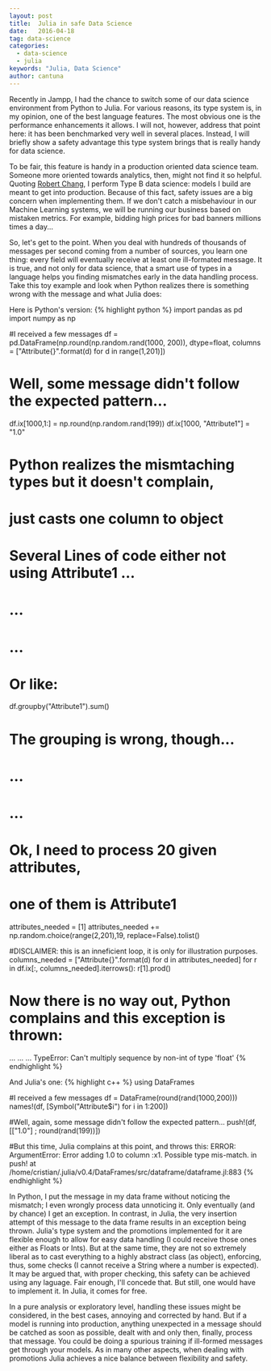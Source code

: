 ```yaml
---
layout: post
title:  Julia in safe Data Science
date:   2016-04-18
tag: data-science
categories:
  - data-science
  - julia
keywords: "Julia, Data Science"
author: cantuna
---
```


<!--excerpt.start-->
Recently in Jampp, I had the chance to switch some of our data science environment from Python to Julia. For various reasons, its type system is, in my opinion, one of the best language features. The most obvious one is the performance enhancements it allows. I will not, however, address that point here: it has been benchmarked very well in several places. Instead, I will briefly show a safety advantage this type system brings that is really handy for data science.
<!--excerpt.end-->

To be fair, this feature is handy in a production oriented data science team. Someone more oriented towards analytics, then, might not find it so helpful. Quoting [Robert Chang][CHANG], I perform Type B data science: models I build are meant to get into production. Because of this fact, safety issues are a big concern when implementing them. If we don't catch a misbehaviour in our Machine Learning systems, we will be running our business based on mistaken metrics. For example, bidding high prices for bad banners millions times a day...

So, let's get to the point. When you deal with hundreds of thousands of messages per second coming from a number of sources, you learn one thing: every field will eventually receive at least one ill-formated message. It is true, and not only for data science, that a smart use of types in a language helps you finding mismatches early in the data handling process. Take this toy example and look when Python realizes there is something wrong with the message and what Julia does:

Here is Python's version:
{% highlight python %}
import pandas as pd
import numpy as np

#I received a few messages
df = pd.DataFrame(np.round(np.random.rand(1000, 200)),
          dtype=float,
          columns = ["Attribute{}".format(d) for d in range(1,201)])

# Well, some message didn't follow the expected pattern...
df.ix[1000,1:] = np.round(np.random.rand(199))
df.ix[1000, "Attribute1"] = "1.0"

# Python realizes the mismtaching types but it doesn't complain,
# just casts one column to object

# Several Lines of code either not using Attribute1 ...
# ...
# ...

# Or like:
df.groupby("Attribute1").sum()
# The grouping is wrong, though...

# ...
# ...

# Ok, I need to process 20 given attributes,
# one of them is Attribute1
attributes_needed = [1]
attributes_needed += np.random.choice(range(2,201),19, replace=False).tolist()

#DISCLAIMER: this is an inneficient loop, it is only for illustration purposes.
columns_needed = ["Attribute{}".format(d) for d in attributes_needed]
for r in df.ix[:, columns_needed].iterrows():
    r[1].prod()
# Now there is no way out, Python complains and this exception is thrown:
...
...
...
TypeError: Can't multiply sequence by non-int of type 'float'
{% endhighlight %}

And Julia's one:
{% highlight c++ %}
using DataFrames

#I received a few messages
df = DataFrame(round(rand(1000,200))) 
names!(df, [Symbol("Attribute$i") for i in 1:200])

 #Well, again, some message didn't follow the expected pattern...
push!(df, [["1.0"] ; round(rand(199))])

#But this time, Julia complains at this point, and throws this:
ERROR: ArgumentError: Error adding 1.0 to column :x1. Possible type mis-match.
in push! at /home/cristian/.julia/v0.4/DataFrames/src/dataframe/dataframe.jl:883
{% endhighlight %}

In Python, I put the message in my data frame without noticing the mismatch; I even wrongly process data unnoticing it. Only eventually (and by chance) I get an exception. In contrast, in Julia, the very insertion attempt of this message to the data frame results in an exception being thrown. Julia's type system and the promotions implemented for it are flexible enough to allow for easy data handling (I could receive those ones either as Floats or Ints). But at the same time, they are not so extremely liberal as to cast everything to a highly abstract class (as object), enforcing, thus, some checks (I cannot receive a String where a number is expected). It may be argued that, with proper checking, this safety can be achieved using any laguage. Fair enough, I'll concede that. But still, one would have to implement it. In Julia, it comes for free.

In a pure analysis or exploratory level, handling these issues might be considered, in the best cases, annoying and corrected by hand. But if a model is running into production, anything unexpected in a message should be catched as soon as possible, dealt with and only then, finally, process that message. You could be doing a spurious training if ill-formed messages get through your models. As in many other aspects, when dealing with promotions Julia achieves a nice balance between flexibility and safety.

[CHANG]: https://medium.com/@rchang/my-two-year-journey-as-a-data-scientist-at-twitter-f0c13298aee6

